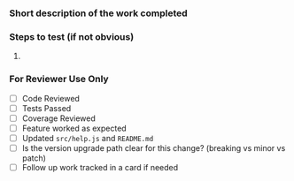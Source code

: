 ### Short description of the work completed

>

### Steps to test (if not obvious)

1.

### For Reviewer Use Only

- [ ] Code Reviewed
- [ ] Tests Passed
- [ ] Coverage Reviewed
- [ ] Feature worked as expected
- [ ] Updated `src/help.js` and `README.md`
- [ ] Is the version upgrade path clear for this change? (breaking vs minor vs
  patch)
- [ ] Follow up work tracked in a card if needed
